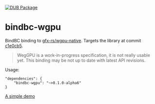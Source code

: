 [![DUB Package](https://img.shields.io/dub/v/bindbc-wgpu.svg)](https://code.dlang.org/packages/bindbc-wgpu)

# bindbc-wgpu
BindBC binding to [gfx-rs/wgpu-native](https://github.com/gfx-rs/wgpu-native). Targets the library at commit [c1e0cb5](https://github.com/gfx-rs/wgpu-native/tree/c1e0cb56d78fb5fc3569f0b6952af3a649e9c49d).

> WegGPU is a work-in-progress specification, it is not really usable yet. This binding may be not up to date with latest API revisions.

Usage:
```
"dependencies": {
    "bindbc-wgpu": "~>0.1.0-alpha6"
}
```

[A simple demo](https://github.com/gecko0307/wgpu-dlang)
